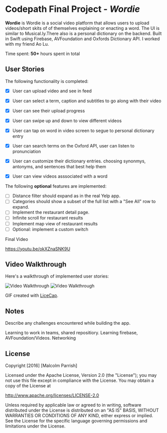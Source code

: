 # Codepath Final Project - *Wordie*

**Wordie** is Wordie is a social video platform that allows users to upload videos/short skits of of themselves explaining or enacting a word.  The UI is similar to Musical.ly.There also is a personal dictionary on the backend. Built in Swift using Firebase, AVFoundation and Oxfords Dictionary API. I worked with my friend Ao Lu.

Time spent: **50+** hours spent in total

## User Stories

The following functionality is completed:

- [x] User can upload video and see in feed
- [x] User can select a term, caption and subtitles to go along with their video
- [x] User can see their upload progress
- [x] User can swipe up and down to view different videos
- [x] User can tap on word in video screen to segue to personal dictionary entry
- [x] User can search terms on the Oxford API, user can listen to pronunciation
- [x] User can customize their dictionary entries. choosing synonmys, antonyms, and sentences that best help them
- [x] User can view videos asssociated with a word


The following **optional** features are implemented:

- [ ] Distance filter should expand as in the real Yelp app.
- [ ]  Categories should show a subset of the full list with a "See All" row to expand.
- [ ] Implement the restaurant detail page.
- [ ] Infinite scroll for restaurant results
- [ ] Implement map view of restaurant results
- [ ] Optional: implement a custom switch

Final Video

https://youtu.be/okXZnaSNK9U


## Video Walkthrough

Here's a walkthrough of implemented user stories:

<img src='http://i.imgur.com/Q4IQ284.gif' title='Wordie Walkthrough' width='' alt='Video Walkthrough' />
<img src='http://i.imgur.com/Iji8aZ2.gif' title='Wordie Walkthrough2' width='' alt='Video Walkthrough' />

GIF created with [LiceCap](http://www.cockos.com/licecap/).

## Notes

Describe any challenges encountered while building the app.

Learning to work in teams, shared repositiory.  Learning firebase, AVFoundation/Videos. Networking

## License

Copyright [2016] [Malcolm Parrish]

Licensed under the Apache License, Version 2.0 (the "License");
you may not use this file except in compliance with the License.
You may obtain a copy of the License at

http://www.apache.org/licenses/LICENSE-2.0

Unless required by applicable law or agreed to in writing, software
distributed under the License is distributed on an "AS IS" BASIS,
WITHOUT WARRANTIES OR CONDITIONS OF ANY KIND, either express or implied.
See the License for the specific language governing permissions and
limitations under the License.
